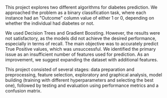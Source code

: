 This project explores two different algorithms for diabetes prediction. We approached the problem as a binary classification task, where each instance had an "Outcome" column value of either 1 or 0, depending on whether the individual had diabetes or not.

We used Decision Trees and Gradient Boosting. However, the results were not satisfactory, as the models did not achieve the desired performance, especially in terms of recall. The main objective was to accurately predict True Positive values, which was unsuccessful. We identified the primary issue as an insufficient number of features used for prediction. As an improvement, we suggest expanding the dataset with additional features.

This project consisted of several stages: data preparation and preprocessing, feature selection, exploratory and graphical analysis, model building (training with different hyperparameters and selecting the best one), followed by testing and evaluation using performance metrics and a confusion matrix.
